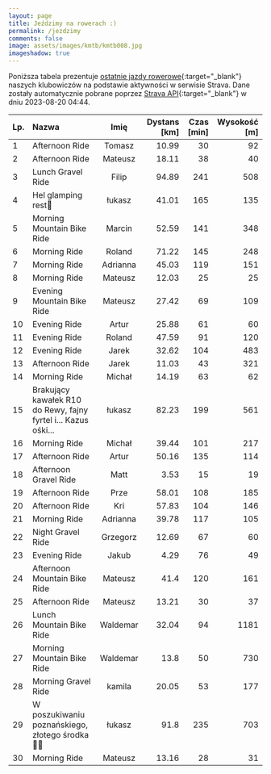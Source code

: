 ```yaml
---
layout: page
title: Jeździmy na rowerach :)
permalink: /jezdzimy
comments: false
image: assets/images/kmtb/kmtb008.jpg
imageshadow: true
---
```


Poniższa tabela prezentuje [ostatnie jazdy rowerowe](https://www.strava.com/clubs/336381){:target="_blank"} naszych klubowiczów na podstawie aktywności w serwisie Strava. Dane zostały automatycznie pobrane poprzez [Strava API](https://developers.strava.com/docs/reference/#api-Clubs-getClubActivitiesById){:target="_blank"} w dniu 2023-08-20 04:44.

Lp. | Nazwa | Imię | Dystans [km] | Czas [min] | Wysokość [m]
:--- | :--- | :---: | ---: | ---: | ---:
1|Afternoon Ride|Tomasz|10.99|30|92
2|Afternoon Ride|Mateusz|18.11|38|40
3|Lunch Gravel Ride|Filip|94.89|241|508
4|Hel glamping rest👫|łukasz|41.01|165|135
5|Morning Mountain Bike Ride|Marcin|52.59|141|348
6|Morning Ride|Roland|71.22|145|248
7|Morning Ride|Adrianna|45.03|119|151
8|Morning Ride|Mateusz|12.03|25|25
9|Evening Mountain Bike Ride|Mateusz|27.42|69|109
10|Evening Ride|Artur|25.88|61|60
11|Evening Ride|Roland|47.59|91|120
12|Evening Ride|Jarek|32.62|104|483
13|Afternoon Ride|Jarek|11.03|43|321
14|Morning Ride|Michał|14.19|63|62
15|Brakujący kawałek R10 do Rewy, fajny fyrtel i... Kazus ośki...|łukasz|82.23|199|561
16|Morning Ride|Michał|39.44|101|217
17|Afternoon Ride|Artur|50.16|135|114
18|Afternoon Gravel Ride|Matt|3.53|15|19
19|Afternoon Ride|Prze|58.01|108|185
20|Afternoon Ride|Kri|57.83|104|146
21|Morning Ride|Adrianna|39.78|117|105
22|Night Gravel Ride|Grzegorz|12.69|67|60
23|Evening Ride|Jakub|4.29|76|49
24|Afternoon Mountain Bike Ride|Mateusz|41.4|120|161
25|Afternoon Ride|Mateusz|13.21|30|37
26|Lunch Mountain Bike Ride|Waldemar|32.04|94|1181
27|Morning Mountain Bike Ride|Waldemar|13.8|50|730
28|Morning Gravel Ride|kamila|20.05|53|177
29|W poszukiwaniu poznańskiego, złotego środka 🍯🔑|łukasz|91.8|235|703
30|Morning Ride|Mateusz|13.16|28|31
